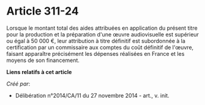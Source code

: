 # Article 311-24

Lorsque le montant total des aides attribuées en application du présent titre pour la production et la préparation d'une
œuvre audiovisuelle est supérieur ou égal à 50 000 €, leur attribution à titre définitif est subordonnée à la certification
par un commissaire aux comptes du coût définitif de l'œuvre, faisant apparaître précisément les dépenses réalisées en France
et les moyens de son financement.

**Liens relatifs à cet article**

_Créé par_:

  - Délibération n°2014/CA/11 du 27 novembre 2014 - art., v. init.

